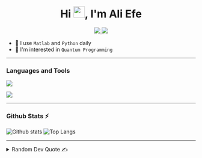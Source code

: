 <h1 align="center">Hi <img src="https://media.giphy.com/media/hvRJCLFzcasrR4ia7z/giphy.gif" width="30" height="30">, I'm Ali Efe</h1>

<p align="center">

<a href="http://www.aliefekaragul.com" target="_blank" rel="noopener noreferrer">
<img src="https://img.shields.io/badge/aliefekaragul.com-2e3a66?style=for-the-badge&logo=About.me&logoColor=white">
</a>
  
<a href="mailto:info@aliefekaragul.com">
<img src="https://img.shields.io/badge/Mail_Me-1a2038?style=for-the-badge&logo=gmail&logoColor=white">
</a>
  
</p>


- 🚀 I use ```Matlab``` and ```Python``` daily
- 🤔 I'm interested in ```Quantum Programming```

<!---
- 🌱 I’m currently learning ```Machine Learning``` and ```Flutter```
- 🔭 I’m currently working on awesome projects with <a href="http://mapsoft.tech"><img src="https://img.shields.io/badge/Map.-303030?style=for-the-badge"></a>
-->


<hr> 
  
<p align="left">
<h3>Languages and Tools</h3>
  
<img src="https://skillicons.dev/icons?i=matlab,py,c,cpp,fortran,tensorflow,flutter,firebase,unity,processing">
</p>

<p align="left"><img src="https://www.codewars.com/users/A713F3/badges/small"></p>

<hr>

<p align="left">
<h3>Github Stats ⚡</h3>
  
![Github stats](https://github-readme-stats.vercel.app/api?username=A713F3&theme=blueberry&count_private=true&hide_border=true&line_height=20)
 ![Top Langs](https://github-readme-stats.vercel.app/api/top-langs/?username=A713F3&layout=compact&theme=blueberry&count_private=true&hide_border=true&hide=javascript,shaderlab,html,css,hlsl,jupyter%20notebook,scss,liquid,ruby)
</p>

<hr>

<details>
<summary>Random Dev Quote ✍️</summary>
  
<p align="left"><img src="https://quotes-github-readme.vercel.app/api?type=horizontal&theme=radical"></p>
</details>
